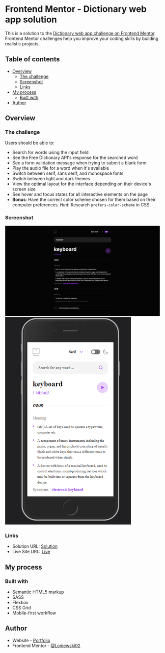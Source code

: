 # Frontend Mentor - Dictionary web app solution

This is a solution to the [Dictionary web app challenge on Frontend Mentor](https://www.frontendmentor.io/challenges/dictionary-web-app-h5wwnyuKFL). Frontend Mentor challenges help you improve your coding skills by building realistic projects.

## Table of contents

- [Overview](#overview)
  - [The challenge](#the-challenge)
  - [Screenshot](#screenshot)
  - [Links](#links)
- [My process](#my-process)
  - [Built with](#built-with)
- [Author](#author)

## Overview

### The challenge

Users should be able to:

- Search for words using the input field
- See the Free Dictionary API's response for the searched word
- See a form validation message when trying to submit a blank form
- Play the audio file for a word when it's available
- Switch between serif, sans serif, and monospace fonts
- Switch between light and dark themes
- View the optimal layout for the interface depending on their device's screen size
- See hover and focus states for all interactive elements on the page
- **Bonus**: Have the correct color scheme chosen for them based on their computer preferences. _Hint_: Research `prefers-color-scheme` in CSS.

### Screenshot

![](./screens/desktop-view.png)
![](./screens/mobile-view.png)

### Links

- Solution URL: [Solution](https://www.frontendmentor.io/solutions/dictionary-web-app-TwgXEV7zMH)
- Live Site URL: [Live](https://loniewski02.github.io/FM-dictionary-web-app/)

## My process

### Built with

- Semantic HTML5 markup
- SASS
- Flexbox
- CSS Grid
- Mobile-first workflow

## Author

- Website - [Portfolio](https://loniewski02.github.io/portfolio/)
- Frontend Mentor - [@Loniewski02](https://www.frontendmentor.io/profile/Loniewski02)

